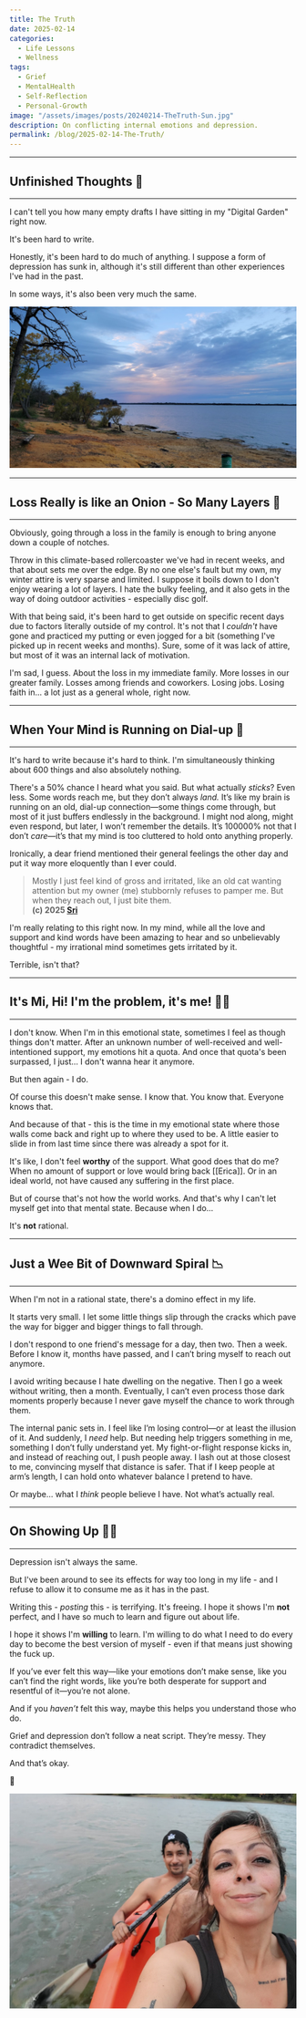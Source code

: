 ```yaml
---
title: The Truth
date: 2025-02-14
categories:
  - Life Lessons
  - Wellness
tags:
  - Grief
  - MentalHealth
  - Self-Reflection
  - Personal-Growth
image: "/assets/images/posts/20240214-TheTruth-Sun.jpg"
description: On conflicting internal emotions and depression.
permalink: /blog/2025-02-14-The-Truth/
---
```

---
## Unfinished Thoughts 🫥
---

I can't tell you how many empty drafts I have sitting in my "Digital Garden" right now. 

It's been hard to write.

Honestly, it's been hard to do much of anything. I suppose a form of depression has sunk in, although it's still different than other experiences I've had in the past. 

In some ways, it's also been very much the same.

![Sunset at Lake Lewisville](/assets/images/posts/20250214-TheTruth-Sunset.jpg)

---
## Loss Really is like an Onion - So Many Layers 🧅
---

Obviously, going through a loss in the family is enough to bring anyone down a couple of notches. 

Throw in this climate-based rollercoaster we've had in recent weeks, and that about sets me over the edge. By no one else's fault but my own, my winter attire is very sparse and limited. I suppose it boils down to I don't enjoy wearing a lot of layers. I hate the bulky feeling, and it also gets in the way of doing outdoor activities - especially disc golf. 

With that being said, it's been hard to get outside on specific recent days due to factors literally outside of my control. It's not that I *couldn't* have gone and practiced my putting or even jogged for a bit (something I've picked up in recent weeks and months). Sure, some of it was lack of attire, but most of it was an internal lack of motivation.

I'm sad, I guess. About the loss in my immediate family. More losses in our greater family. Losses among friends and coworkers. Losing jobs. Losing faith in... a lot just as a general whole, right now. 

---
## When Your Mind is Running on Dial-up 🐌
---

It's hard to write because it's hard to think. I'm simultaneously thinking about 600 things and also absolutely nothing. 

There's a 50% chance I heard what you said. But what actually _sticks_? Even less. Some words reach me, but they don’t always _land._ It’s like my brain is running on an old, dial-up connection—some things come through, but most of it just buffers endlessly in the background. I might nod along, might even respond, but later, I won’t remember the details. It’s 100000% not that I don’t _care_—it’s that my mind is too cluttered to hold onto anything properly.

Ironically, a dear friend mentioned their general feelings the other day and put it way more eloquently than I ever could.

> Mostly I just feel kind of gross and irritated, like an old cat wanting attention but my owner (me) stubbornly refuses to pamper me. But when they reach out, I just bite them.  
> **(c) 2025 [Sri](https://dsriseah.com/)**

I'm really relating to this right now. In my mind, while all the love and support and kind words have been amazing to hear and so unbelievably thoughtful - my irrational mind sometimes gets irritated by it. 

Terrible, isn't that?

---
## It's Mi, Hi! I'm the problem, it's me! 💃🏽
---

I don't know. When I'm in this emotional state, sometimes I feel as though things don't matter. After an unknown number of well-received and well-intentioned support, my emotions hit a quota. And once that quota's been surpassed, I just... I don't wanna hear it anymore. 

But then again - I do.

Of course this doesn't make sense. I know that. You know that. Everyone knows that.

And because of that - this is the time in my emotional state where those walls come back and right up to where they used to be. A little easier to slide in from last time since there was already a spot for it.

It's like, I don't feel **worthy** of the support. What good does that do me? When no amount of support or love would bring back [[Erica]]. Or in an ideal world, not have caused any suffering in the first place.

But of course that's not how the world works. And that's why I can't let myself get into that mental state. Because when I do...

It's **not** rational.

---
## Just a Wee Bit of Downward Spiral 📉
---

When I'm not in a rational state, there's a domino effect in my life. 

It starts very small. I let some little things slip through the cracks which pave the way for bigger and bigger things to fall through.

I don't respond to one friend's message for a day, then two. Then a week. Before I know it, months have passed, and I can’t bring myself to reach out anymore.

I avoid writing because I hate dwelling on the negative. Then I go a week without writing, then a month. Eventually, I can’t even process those dark moments properly because I never gave myself the chance to work through them.

The internal panic sets in. I feel like I’m losing control—or at least the illusion of it. And suddenly, I _need_ help. But needing help triggers something in me, something I don’t fully understand yet. My fight-or-flight response kicks in, and instead of reaching out, I push people away. I lash out at those closest to me, convincing myself that distance is safer. That if I keep people at arm’s length, I can hold onto whatever balance I pretend to have.

Or maybe… what I _think_ people believe I have. Not what’s actually real.

---
## On Showing Up 💪🏽
---

Depression isn't always the same.

But I've been around to see its effects for way too long in my life - and I refuse to allow it to consume me as it has in the past. 

Writing this - *posting* this - is terrifying. It's freeing. I hope it shows I'm **not** perfect, and I have so much to learn and figure out about life.

I hope it shows I'm **willing** to learn. I'm willing to do what I need to do every day to become the best version of myself - even if that means just showing the fuck up.

If you’ve ever felt this way—like your emotions don’t make sense, like you can’t find the right words, like you’re both desperate for support and resentful of it—you’re not alone. 

And if you _haven’t_ felt this way, maybe this helps you understand those who do. 

Grief and depression don’t follow a neat script. They’re messy. They contradict themselves. 

And that’s okay.

🖤

![The author, Mia, with her fiancé on a kayak in Lake Lewisville during happier times](/assets/images/posts/20250214-TheTruth-Valentine.jpg)
